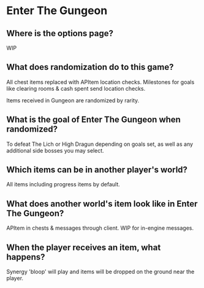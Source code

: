 # Enter The Gungeon

## Where is the options page?

WIP

## What does randomization do to this game?
All chest items replaced with APItem location checks. Milestones for goals like clearing rooms & cash spent send location checks.

Items received in Gungeon are randomized by rarity.

## What is the goal of Enter The Gungeon when randomized?
To defeat The Lich or High Dragun depending on goals set, as well as any additional side bosses you may select.

## Which items can be in another player's world?
All items including progress items by default.

## What does another world's item look like in Enter The Gungeon?
APItem in chests & messages through client. WIP for in-engine messages.

## When the player receives an item, what happens?
Synergy 'bloop' will play and items will be dropped on the ground near the player.